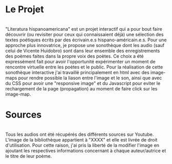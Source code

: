 # Le Projet
<br>
"Literatura hispanoamericana" est un projet interactif qui a pour bout faire découvrir (ou revisiter pour ceux qui connaissaient déjà) une sélection des textes poétiques écrits par des écrivain.e.s hispano-américain.e.s. Pour une approche plus innovatrice, je propose une sonothèque dont les audio  (sauf celui de Vicente Huidobro) sont dans leur ensemble des enregistrements des poèmes faites dans la propre voix des poètes. Ce choix a été expressément fait pour avoir l'opportunité expérimenter un moment de rencontre virtuelle entre les poètes et le public. Pour la réalisation de cette sonothèque interactive j'ai travaillé principalement en html avec des image-maps pour rendre possible la liason entre l'image et le son, ainsi que avec du CSS pour avoir une "responsive image" et du Javascript pour eviter le rechargement de la page (propagation) au moment de faire click sur les image-map. 

# Sources
<br>
Tous les audios ont été récupérés des différents sources sur Youtube. L'image de la bibliothèque appartient à "XXXX" et elle est livrée de droit d'utilisation. Pour cette raison, j'ai pris la liberté de la modifier l'image en ajoutant les respectives informations concernant à chaque auteur/autrice et le titre de leur poème. 




 
